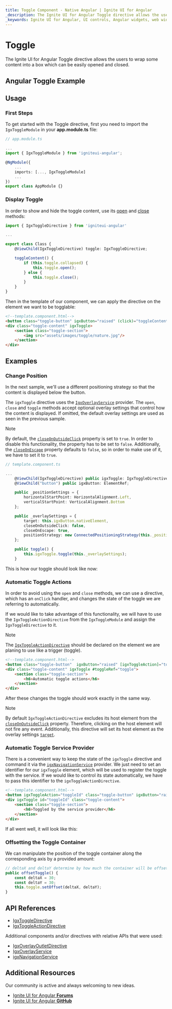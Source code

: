 ```yaml
---
title: Toggle Component - Native Angular | Ignite UI for Angular 
_description: The Ignite UI for Angular Toggle directive allows the users to open, to interact with, to apply animations, and to close a toggle container. 
_keywords: Ignite UI for Angular, UI controls, Angular widgets, web widgets, UI widgets, Angular, Native Angular Components Suite, Native Angular Controls, Native Angular Components Library, Native Angular Components, Angular Toggle directives, Angular Toggle controls, Angular Toggle Component,
---
```


# Toggle

<p class="highlight">The Ignite UI for Angular Toggle directive allows the users to wrap some content into a box which can be easily opened and closed.</p>

## Angular Toggle Example


<code-view style="height: 370px" 
           data-demos-base-url="{environment:demosBaseUrl}" 
           iframe-src="{environment:demosBaseUrl}/interactions/toggle-sample-1" alt="Angular Toggle Example">
</code-view>


## Usage

### First Steps

To get started with the Toggle directive, first you need to import the `IgxToggleModule` in your **app.module.ts** file:

```typescript
// app.module.ts

...
import { IgxToggleModule } from 'igniteui-angular';

@NgModule({
    ...
    imports: [..., IgxToggleModule]
    ...
})
export class AppModule {}
```

### Display Toggle

In order to show and hide the toggle content, use its [open]({environment:angularApiUrl}/classes/igxtoggledirective.html#open) and [close]({environment:angularApiUrl}/classes/igxtoggledirective.html#close) methods:

```typescript
import { IgxToggleDirective } from 'igniteui-angular'

...

export class Class {
    @ViewChild(IgxToggleDirective) toggle: IgxToggleDirective;

    toggleContent() {
        if (this.toggle.collapsed) {
            this.toggle.open();
        } else {
            this.toggle.close();
        }
    }
}
```

Then in the template of our component, we can apply the directive on the element we want to be togglable: 

```html
<!--template.component.html-->
<button class="toggle-button" igxButton="raised" (click)="toggleContent()">Toggle</button>
<div class="toggle-content" igxToggle>
    <section class="toggle-section">
        <img src="assets/images/toggle/nature.jpg"/>
    </section>
</div>
```

## Examples 

### Change Position 

In the next sample, we'll use a different positioning strategy so that the content is displayed below the button. 

The `igxToggle` directive uses the [`IgxOverlayService`]({environment:angularApiUrl}/classes/igxoverlayservice.html) provider. The `open`, `close` and `toggle` methods accept optional overlay settings that control how the content is displayed. If omitted, the default overlay settings are used as seen in the previous sample.

>[!NOTE]
> By default, the [`closeOnOutsideClick`]({environment:angularApiUrl}/interfaces/overlaysettings.html#closeonoutsideclick) property is set to `true`. In order to disable this functionality, the property has to be set to `false`. Additionally, the [`closeOnEscape`]({environment:angularApiUrl}/interfaces/overlaysettings.html#closeonescape) property defaults to `false`, so in order to make use of it, we have to set it to `true`.

```typescript
// template.component.ts

...
    @ViewChild(IgxToggleDirective) public igxToggle: IgxToggleDirective;
    @ViewChild("button") public igxButton: ElementRef;

    public _positionSettings = {
        horizontalStartPoint: HorizontalAlignment.Left,
        verticalStartPoint: VerticalAlignment.Bottom
    };

    public _overlaySettings = {
        target: this.igxButton.nativeElement,
        closeOnOutsideClick: false,
        closeOnEscape: true,
        positionStrategy: new ConnectedPositioningStrategy(this._positionSettings)
    };

    public toggle() {
        this.igxToggle.toggle(this._overlaySettings);
    }
```

This is how our toggle should look like now:


<code-view style="height: 370px" 
           data-demos-base-url="{environment:demosBaseUrl}" 
           iframe-src="{environment:demosBaseUrl}/interactions/toggle" >
</code-view>


### Automatic Toggle Actions

In order to avoid using the `open` and `close` methods, we can use a directive, which has an `onClick` handler, and changes the state of the toggle we are referring to automatically.

If we would like to take advantage of this functionality, we will have to use the `IgxToggleActionDirective` from the `IgxToggleModule` and assign the `IgxToggleDirective` to it.

>[!NOTE]
> The [`IgxToggleActionDirective`]({environment:angularApiUrl}/classes/igxtoggleactiondirective.html) should be declared on the element we are planing to use like a trigger (toggle).

```html
<!--template.component.html-->
<button class="toggle-button"  igxButton="raised" [igxToggleAction]="toggleRef">Toggle</button>
<div class="toggle-content" igxToggle #toggleRef="toggle">
    <section class="toggle-section">
        <h6>Automatic toggle actions</h6>
    </section>
</div>
```

After these changes the toggle should work exactly in the same way.


<code-view style="height: 370px" 
           data-demos-base-url="{environment:demosBaseUrl}" 
           iframe-src="{environment:demosBaseUrl}/interactions/toggle-sample-2" >
</code-view>


>[!NOTE]
> By default `IgxToggleActionDirective` excludes its host element from the [`closeOnOutsideClick`]({environment:angularApiUrl}/interfaces/overlaysettings.html#closeonoutsideclick) property. Therefore, clicking on the host element will not fire any event. Additionally, this directive will set its host element as the overlay settings [`target`]({environment:angularApiUrl}/interfaces/overlaysettings.html#target).

### Automatic Toggle Service Provider

There is a convenient way to keep the state of the `igxToggle` directive and command it via the [`igxNavigationService`]({environment:angularApiUrl}/classes/igxnavigationservice.html) provider. We just need to set an identifier for our `igxToggle` element, which will be used to register the toggle with the service. If we would like to control its state automatically, we have to pass this identifier to the `igxToggleActionDirective`.

```html
<!--template.component.html-->
<button igxToggleAction="toggleId" class="toggle-button" igxButton="raised">Toggle</button>
<div igxToggle id="toggleId" class="toggle-content">
    <section class="toggle-section">
        <h6>Toggled by the service provider</h6>
    </section>
</div>
```

If all went well, it will look like this:


<code-view style="height: 370px" 
           data-demos-base-url="{environment:demosBaseUrl}" 
           iframe-src="{environment:demosBaseUrl}/interactions/toggle-sample-3" >
</code-view>


### Offsetting the Toggle Container

We can manipulate the position of the toggle container along the corresponding axis by a provided amount:

```typescript
// deltaX and deltaY determine by how much the container will be offset compared to its' previous position
public offsetToggle() {
    const deltaX = 30;
    const deltaY = 30;
    this.toggle.setOffset(deltaX, deltaY);
}
```


<code-view style="height: 370px" 
           data-demos-base-url="{environment:demosBaseUrl}" 
           iframe-src="{environment:demosBaseUrl}/interactions/toggle-sample-4" >
</code-view>


## API References
<div class="divider"></div>

* [IgxToggleDirective]({environment:angularApiUrl}/classes/igxtoggledirective.html)
* [IgxToggleActionDirective]({environment:angularApiUrl}/classes/igxtoggleactiondirective.html)

Additional components and/or directives with relative APIs that were used:

* [IgxOverlayOutletDirective]({environment:angularApiUrl}/classes/igxoverlayoutletdirective.html)
* [IgxOverlayService]({environment:angularApiUrl}/classes/igxoverlayservice.html)
* [igxNavigationService]({environment:angularApiUrl}/classes/igxnavigationservice.html)


## Additional Resources
<div class="divider--half"></div>

Our community is active and always welcoming to new ideas.
* [Ignite UI for Angular **Forums**](https://www.infragistics.com/community/forums/f/ignite-ui-for-angular)
* [Ignite UI for Angular **GitHub**](https://github.com/IgniteUI/igniteui-angular)
